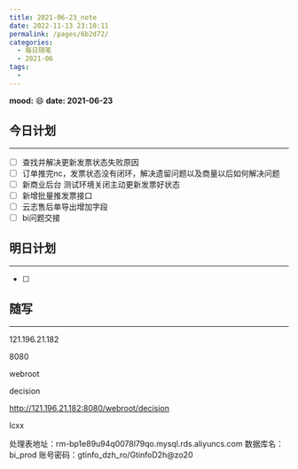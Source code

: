 ```yaml
---
title: 2021-06-23_note
date: 2022-11-13 23:10:11
permalink: /pages/6b2d72/
categories:
  - 每日随笔
  - 2021-06
tags:
  - 
---
```

**mood:** :smile:  																		**date: 2021-06-23**  
## 今日计划  
------
- [ ]  查找并解决更新发票状态失败原因
- [ ]  订单推完nc，发票状态没有闭环，解决遗留问题以及商量以后如何解决问题
- [ ]  新商业后台 测试环境关闭主动更新发票好状态
- [ ]  新增批量推发票接口
- [ ]  云志售后单导出增加字段
- [ ]  bi问题交接
## 明日计划  
------
- [ ]  
## 随写 
------

121.196.21.182

8080

webroot

decision	

http://121.196.21.182:8080/webroot/decision

lcxx 



处理表地址：rm-bp1e89u94q0078l79qo.mysql.rds.aliyuncs.com
数据库名：bi_prod
账号密码：gtinfo_dzh_ro/GtinfoD2h@zo20